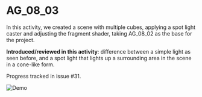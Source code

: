 # AG_08_03

In this activity, we created a scene with multiple cubes, applying a spot light caster and adjusting the fragment shader, taking AG_08_02 as the base for the project.

**Introduced/reviewed in this activity**: difference between a simple light as seen before, and a spot light that lights up a surrounding area in the scene in a cone-like form.

Progress tracked in issue #31.


![Demo](demo.png "DEMO AG_08_03")
